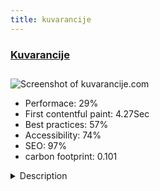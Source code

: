 ```yaml
---
title: kuvarancije
---
```


<div style="height: 3rem">
  <a href="http://www.kuvarancije.com"><h3>Kuvarancije</h3></a>
</div>
<img loading="lazy" src="/images/thumbs/kuvarancije.com.jpg" alt="Screenshot of kuvarancije.com" />
<ul>
  <li>Performace: 29%</li>
  <li>
    First contentful paint:
    4.27Sec
  </li>
  <li>Best practices: 57%</li>
  <li>Accessibility: 74%</li>
  <li>SEO: 97%</li>
  <li>carbon footprint: 0.101</li>
</ul>
<details>
  <summary>Description</summary>
  <p>This is personal web site (rather blog or food blog) and it is my place on the net to write about food, music, books, etc. Briefly, this is my point of view about everyday life and a part of my world. It is written on Serbian language.Akeeba - Backup tools
ARTIO JoomSEF - 
Brute Force Stop - protect against brute force attacks
AdminExile
CoalaWeb Social Links -  social networks content share
JA Argo template – responsive Joomla blog-magazine template 
sr-YU – Serbian latin Joomla translation</p>
</details>

